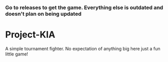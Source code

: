 ### Go to releases to get the game. Everything else is outdated and doesn't plan on being updated


# Project-KIA
A simple tournament fighter. No expectation of anything big here just a fun little game!
